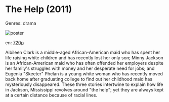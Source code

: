 # The Help (2011)

Genres: drama

![poster](http://image.tmdb.org/t/p/w500/6u85CuvnbrzWMhKbGk4Bm5RnO3V.jpg)

en:
  [720p](magnet:?xt=urn:btih:C4F64729815C416B8C505B99CA8A61458F15DEDD&tr=udp://glotorrents.pw:6969/announce&tr=udp://tracker.opentrackr.org:1337/announce&tr=udp://torrent.gresille.org:80/announce&tr=udp://tracker.openbittorrent.com:80&tr=udp://tracker.coppersurfer.tk:6969&tr=udp://tracker.leechers-paradise.org:6969&tr=udp://p4p.arenabg.ch:1337&tr=udp://tracker.internetwarriors.net:1337)
  


Aibileen Clark is a middle-aged African-American maid who has spent her life raising white children and has recently lost her only son; Minny Jackson is an African-American maid who has often offended her employers despite her family's struggles with money and her desperate need for jobs; and Eugenia "Skeeter" Phelan is a young white woman who has recently moved back home after graduating college to find out her childhood maid has mysteriously disappeared. These three stories intertwine to explain how life in Jackson, Mississippi revolves around "the help"; yet they are always kept at a certain distance because of racial lines.